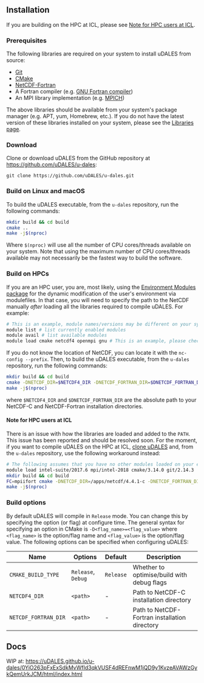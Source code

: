 ## Installation

If you are building on the HPC at ICL, please see [Note for HPC users at ICL](#Note-for-HPC-users-at-ICL).

### Prerequisites

The following libraries are required on your system to install uDALES from source:

- [Git](https://git-scm.com/)
- [CMake](https://cmake.org/)
- [NetCDF-Fortran](https://www.unidata.ucar.edu/downloads/netcdf/index.jsp)
- A Fortran compiler (e.g. [GNU Fortran compiler](https://gcc.gnu.org/wiki/GFortran))
- An MPI library implementation (e.g. [MPICH](https://www.mpich.org/))

The above libraries should be available from your system's package manager (e.g. APT, yum, Homebrew, etc.).  If you do not have the latest version of these libraries installed on your system, please see the [Libraries page](LIBS.md).

### Download

Clone or download uDALES from the GitHub repository at https://github.com/uDALES/u-dales:

```
git clone https://github.com/uDALES/u-dales.git
```

### Build on Linux and macOS

To build the uDALES executable, from the `u-dales` repository, run the following commands:

```sh
mkdir build && cd build
cmake ..
make -j$(nproc)
```

Where `$(nproc)` will use all the number of CPU cores/threads available on your system. Note that using the maximum number of CPU cores/threads available may not necessarily be the fastest way to build the software.


### Build on HPCs

If you are an HPC user, you are, most likely, using the [Environment Modules package](http://modules.sourceforge.net/) for the dynamic modification of the user's environment via modulefiles. In that case, you will need to specify the path to the NetCDF manually _after_ loading all the libraries required to compile uDALES. For example:

``` sh
# This is an example, module names/versions may be different on your system
module list # list currently enabled modules
module avail # list available modules
module load cmake netcdf4 openmpi gnu # This is an example, please check with the previous command for the exact name of the modules available on your system.
```

If you do not know the location of NetCDF, you can locate it with the `nc-config --prefix`. Then, to build the uDALES executable, from the `u-dales` repository, run the following commands:

``` sh
mkdir build && cd build
cmake -DNETCDF_DIR=$NETCDF4_DIR -DNETCDF_FORTRAN_DIR=$DNETCDF_FORTRAN_DIR ..
make -j$(nproc)
```

where `$NETCDF4_DIR` and `$DNETCDF_FORTRAN_DIR` are the absolute path to your NetCDF-C and NetCDF-Fortran installation directories.


#### Note for HPC users at ICL

There is an issue with how the libraries are loaded and added to the `PATH`. This issue has been reported and should be resolved soon.
For the moment, if you want to compile uDALES on the HPC at ICL, [clone uDALES](#Download) and, from the `u-dales` repository, use the following workaround instead:


``` sh
# The following assumes that you have no other modules loaded on your environment.
module load intel-suite/2017.6 mpi/intel-2018 cmake/3.14.0 git/2.14.3
mkdir build && cd build
FC=mpiifort cmake -DNETCDF_DIR=/apps/netcdf/4.4.1-c -DNETCDF_FORTRAN_DIR=/apps/netcdf/4.4.4-fortran ..
make -j$(nproc)
```

### Build options

By default uDALES will compile in `Release` mode. You can change this by specifying the option (or flag) at configure time. The general syntax for specifying an option in CMake is `-D<flag_name>=<flag_value>` where `<flag_name>` is the option/flag name and `<flag_value>` is the option/flag value. The following options can be specified when configuring uDALES:

| Name                 | Options            | Default   | Description                                   |
| -------------------- | ------------------ | --------- | --------------------------------------------- |
| `CMAKE_BUILD_TYPE`   | `Release`, `Debug` | `Release` | Whether to optimise/build with debug flags    |
| `NETCDF4_DIR`        | `<path>`           | -         | Path to NetCDF-C installation directory       |
| `NETCDF_FORTRAN_DIR` | `<path>`           | -         | Path to NetCDF-Fortran installation directory |

## Docs

WIP at: https://uDALES.github.io/u-dales/0YiO263pFxExSdkMvWfId3qkVUSF4dREFnwM1jQD9y1KvzeAVAWzGykQemUrkJCM/html/index.html
